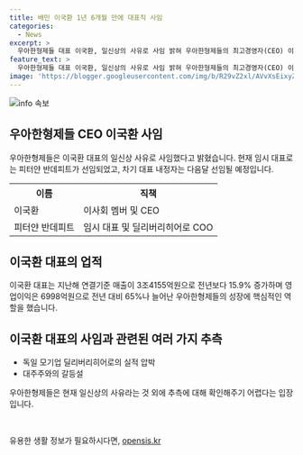 ```yaml
---
title: 배민 이국환 1년 6개월 만에 대표직 사임
categories:
  - News
excerpt: >
  우아한형제들 대표 이국환, 일신상의 사유로 사임 밝혀 우아한형제들의 최고경영자(CEO) 이국환 대표가 일신상의 사유로 사임을 밝혔다. 차기 대표는 아직 내정되지 않았지만, 임시 대표로 피터얀 반데피트가 선임됐다. 이국환 대표는 회사의 안정적 경영을 위해 사임을 결정했다고 밝혔으며, 내정자는 다음달 선임 예정이다. 이 대표는 지난해 회사의 매출과 이익을 크게 늘리며 성과를 창출했지만, 그의 갑작스러운 사임에는 여러 가지 추측이 나오고 있다. DH 모회사의 압박이나 대주주와의 갈등설까지 언급되고 있지만, 회사는 현재 사유 외의 추측에 대해 확인하기 어렵다는 입장이다.
feature_text: >
  우아한형제들 대표 이국환, 일신상의 사유로 사임 밝혀 우아한형제들의 최고경영자(CEO) 이국환 대표가 일신상의 사유로 사임을 밝혔다. 차기 대표는 아직 내정되지 않았지만, 임시 대표로 피터얀 반데피트가 선임됐다. 이국환 대표는 회사의 안정적 경영을 위해 사임을 결정했다고 밝혔으며, 내정자는 다음달 선임 예정이다. 이 대표는 지난해 회사의 매출과 이익을 크게 늘리며 성과를 창출했지만, 그의 갑작스러운 사임에는 여러 가지 추측이 나오고 있다. DH 모회사의 압박이나 대주주와의 갈등설까지 언급되고 있지만, 회사는 현재 사유 외의 추측에 대해 확인하기 어렵다는 입장이다.
image: 'https://blogger.googleusercontent.com/img/b/R29vZ2xl/AVvXsEixyZcFfHzMRdzZMjFBmAUKJYCLCGyLL1o632UiGVXcaFdKo_bkvkuCioo0uUKlGfBVcT3P84aROyZIXSBEx3Aw5nCQ3pTgDom1WDC4m8eifvWiAmWEEVb4x6G_l8C0QH225ldMjyaFvpxGEBGNO37VmDTDMHGhJPq73UglMfDca1-0aw/s1600/blogspot.png'
---
```


<p><img src="https://blogger.googleusercontent.com/img/b/R29vZ2xl/AVvXsEixyZcFfHzMRdzZMjFBmAUKJYCLCGyLL1o632UiGVXcaFdKo_bkvkuCioo0uUKlGfBVcT3P84aROyZIXSBEx3Aw5nCQ3pTgDom1WDC4m8eifvWiAmWEEVb4x6G_l8C0QH225ldMjyaFvpxGEBGNO37VmDTDMHGhJPq73UglMfDca1-0aw/s1600/blogspot.png" alt="info 속보" /></p>

<h2 data-ke-size="size26">우아한형제들 CEO 이국환 사임</h2>

<p data-ke-size="size16">우아한형제들은 이국환 대표의 일신상 사유로 사임했다고 밝혔습니다. 현재 임시 대표로는 피터얀 반데피트가 선임되었고, 차기 대표 내정자는 다음달 선임될 예정입니다.</p>

<table>
    <tr>
        <th>이름</th>
        <th>직책</th>
    </tr>
    <tr>
        <td>이국환</td>
        <td>이사회 멤버 및 CEO</td>
    </tr>
    <tr>
        <td>피터얀 반데피트</td>
        <td>임시 대표 및 딜리버리히어로 COO</td>
    </tr>
</table>

<h2 data-ke-size="size26">이국환 대표의 업적</h2>

<p data-ke-size="size16">이국환 대표는 지난해 연결기준 매출이 3조4155억원으로 전년보다 15.9% 증가하며 영업이익은 6998억원으로 전년 대비 65%나 늘어난 우아한형제들의 성장에 핵심적인 역할을 했습니다.</p>

<h2 data-ke-size="size26">이국환 대표의 사임과 관련된 여러 가지 추측</h2>

<ul>
    <li>독일 모기업 딜리버리히어로의 실적 압박</li>
    <li>대주주와의 갈등설</li>
</ul>

<p data-ke-size="size16">우아한형제들은 현재 일신상의 사유라는 것 외에 추측에 대해 확인해주기 어렵다는 입장입니다.</p>

<p data-ke-size="size16">&nbsp;</p>
유용한 생활 정보가 필요하시다면, <a href="https://opensis.kr" rel="dofollow">opensis.kr</a>


